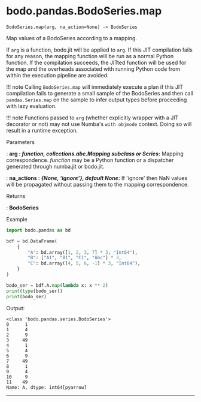 # bodo.pandas.BodoSeries.map
```
BodoSeries.map(arg, na_action=None) -> BodoSeries
```
Map values of a BodoSeries according to a mapping.

If `arg` is a function, bodo.jit will be applied to `arg`.  If this JIT compilation fails for any
reason, the mapping function will be run as a normal Python function.  If the compilation succeeds,
the JITted function will be used for the map and the overheads associated with running Python code
from within the execution pipeline are avoided.

!!! note
    Calling `BodoSeries.map` will immediately execute a plan if this JIT compilation fails to
    generate a small sample of the BodoSeries and then call `pandas.Series.map` on the sample to
    infer output types before proceeding with lazy evaluation.

!!! note
    Functions passed to `arg` (whether explicitly wrapper with a JIT decorator or not) may not
    use Numba's `with objmode` context.  Doing so will result in a runtime exception.
    
<p class="api-header">Parameters</p>

: __arg : *function, collections.abc.Mapping subclass or Series*:__ Mapping correspondence.  *function* may be a Python function or a dispatcher generated through numba.jit or bodo.jit.

: __na_actions : *{None, ‘ignore’}, default None*:__ If 'ignore' then NaN values will be propagated without passing them to the mapping correspondence.

<p class="api-header">Returns</p>

: __BodoSeries__

<p class="api-header">Example</p>

``` py
import bodo.pandas as bd

bdf = bd.DataFrame(
    {
        "A": bd.array([1, 2, 3, 7] * 3, "Int64"),
        "B": ["A1", "B1", "C1", "Abc"] * 3,
        "C": bd.array([4, 5, 6, -1] * 3, "Int64"),
    }
)

bodo_ser = bdf.A.map(lambda x: x ** 2)
print(type(bodo_ser))
print(bodo_ser)
```

Output:
```
<class 'bodo.pandas.series.BodoSeries'>
0      1
1      4
2      9
3     49
4      1
5      4
6      9
7     49
8      1
9      4
10     9
11    49
Name: A, dtype: int64[pyarrow]
```

---
